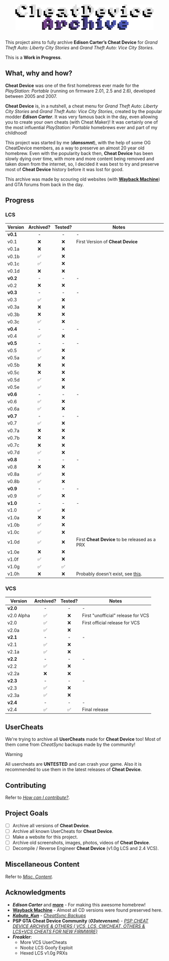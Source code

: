<img src="./Pictures/Cheat Device Archive Logo.webp" alt="Cheat Device Archive Logo" width="440" height="80" style="display: block; margin: 0 auto;"></img><br>

This project aims to fully archive **Edison Carter’s Cheat Device** for _Grand Theft Auto: Liberty City Stories_ and _Grand Theft Auto: Vice City Stories_.

This is a **Work in Progress**.

## What, why and how?
**Cheat Device** was one of the first homebrews ever made for the _PlayStation: Portable_ (running on firmware 2.01, 2.5 and 2.6), developed between 2005 and 2007. 

**Cheat Device** is, in a nutshell, a cheat menu for _Grand Theft Auto: Liberty City Stories_ and _Grand Theft Auto: Vice City Stories_, created by the popular modder _**Edison Carter**_. 
It was very famous back in the day, even allowing you to create your own cheats (with Cheat Maker)! It was certainly one of the most influential _PlayStation: Portable_ homebrews ever and part of my childhood!

This project was started by me (_**danssmnt**_), with the help of some OG CheatDevice members, as a way to preserve an almost 20 year old homebrew. 
Even with the popularity back then, **Cheat Device** has been slowly dying over time, with more and more content being removed and taken down from the internet, so, I decided it was best to try and preserve most of **Cheat Device** history before it was lost for good.

This archive was made by scouring old websites (with **[Wayback Machine](https://web.archive.org/)**) and GTA forums from back in the day.

## Progress
### LCS
|    Version    |          Archived?          |          Tested?          |             Notes             |
|---------------|:---------------------------:|:-------------------------:|-------------------------------|
| **v0.1**      |-|-|-|
| v0.1          | :x:                         | :x:                       | First Version of **Cheat Device** |
| v0.1a         | :x:                         | :x:                       ||
| v0.1b         | :white_check_mark:          | :x:                       ||
| v0.1c         | :white_check_mark:          | :x:                       ||
| v0.1d         | :x:                         | :x:                       ||
| **v0.2**      |-|-|-|
| v0.2          | :x:                         | :x:                       ||
| **v0.3**      |-|-|-|
| v0.3          | :white_check_mark:          | :x:                       ||
| v0.3a         | :x:                         | :x:                       ||
| v0.3b         | :x:                         | :x:                       ||
| v0.3c         | :white_check_mark:          | :x:                       ||
| **v0.4**      |-|-|-|
| v0.4          | :white_check_mark:          | :x:                       ||
| **v0.5**      |-|-|-|
| v0.5          | :white_check_mark:          | :x:                       ||
| v0.5a         | :white_check_mark:          | :x:                       ||
| v0.5b         | :x:                         | :x:                       ||
| v0.5c         | :x:                         | :x:                       ||
| v0.5d         | :white_check_mark:          | :x:                       ||
| v0.5e         | :white_check_mark:          | :x:                       ||
| **v0.6**      |-|-|-|
| v0.6          | :white_check_mark:          | :x:                       ||
| v0.6a         | :white_check_mark:          | :x:                       ||
| **v0.7**      |-|-|-|
| v0.7          | :white_check_mark:          | :x:                       ||
| v0.7a         | :x:                         | :x:                       ||
| v0.7b         | :x:                         | :x:                       ||
| v0.7c         | :x:                         | :x:                       ||
| v0.7d         | :white_check_mark:          | :x:                       ||
| **v0.8**      |-|-|-|
| v0.8          | :x:                         | :x:                       ||
| v0.8a         | :white_check_mark:          | :x:                       ||
| v0.8b         | :white_check_mark:          | :x:                       ||
| **v0.9**      |-|-|-|
| v0.9          | :white_check_mark:          | :x:                       ||
| **v1.0**      |-|-|-|
| v1.0          | :white_check_mark:          | :x:                       ||
| v1.0a         | :x:                         | :x:                       ||
| v1.0b         | :white_check_mark:          | :x:                       ||
| v1.0c         | :white_check_mark:          | :x:                       ||
| v1.0d         | :white_check_mark:          | :x:                       | First **Cheat Device** to be released as a PRX |
| v1.0e         | :x:                         | :x:                       ||
| v1.0f         | :white_check_mark:          | :x:                       ||
| v1.0g         | :white_check_mark:          | :white_check_mark:        ||
| v1.0h         | :x:                         | :x:                       | Probably doesn't exist, see [this](./LCS/Cheat%20Device/v1.0/v1.0h/README.md). |

### VCS
|    Version    |         Archived?         |          Tested?          |             Notes             |
|---------------|:-------------------------:|:-------------------------:|-------------------------------|
| **v2.0**|-|-|-|
| v2.0 Alpha    | :white_check_mark:        |:x:                        | First "unofficial" release for VCS |
| v2.0          | :white_check_mark:        |:x:                        | First official release for VCS |
| v2.0a         | :white_check_mark:        |:x:                        ||
| **v2.1**      |-|-|-|
| v2.1          | :white_check_mark:        |:x:                        ||
| v2.1a         | :white_check_mark:        |:x:                        ||
| **v2.2**      |-|-|-|
| v2.2          | :white_check_mark:        |:x:                        ||
| v2.2a         | :x:                       |:x:                        ||
| **v2.3**      |-|-|-|
| v2.3          | :white_check_mark:        |:x:                        ||
| v2.3a         | :white_check_mark:        |:x:                        ||
| **v2.4**      |-|-|-|
| v2.4          | :white_check_mark:        | :white_check_mark:        | Final release |

## UserCheats
We're trying to archive all **UserCheats** made for **Cheat Device** too!
Most of them come from _CheatSync_ backups made by the community!

> [!WARNING]
> All usercheats are **UNTESTED** and can crash your game.
> Also it is recommended to use them in the latest releases of **Cheat Device**.

## Contributing
Refer to _[How can I contribute?](./.github/CONTRIBUTING.md)_.
 
## Project Goals
 - [ ] Archive all versions of **Cheat Device**.
 - [ ] Archive all known UserCheats for **Cheat Device**.
 - [ ] Make a website for this project.
 - [ ] Archive old screenshots, images, photos, videos of **Cheat Device**.
 - [ ] Decompile / Reverse Engineer **Cheat Device** (v1.0g LCS and 2.4 VCS).
 
## Miscellaneous Content
Refer to _[Misc. Content](./Miscellaneous%20Content.md#miscellaneous-content)_.

## Acknowledgments
 - **_Edison Carter_** and **[more](./Miscellaneous%20Content.md#cheatdevice-original-contributors)** - For making this awesome homebrew!
 - **[Wayback Machine](https://web.archive.org/)** - Almost all CD versions were found preserved here.
 - _**[Kabuto_Kun](https://www.reddit.com/user/Kabuto_Kun/)**_ - _[CheatSync Backups](https://www.reddit.com/r/vitahacks/comments/6xxsif/comment/dmjvnx5/?utm_source=share&utm_medium=web3x&utm_name=web3xcss&utm_term=1&utm_content=share_button)_
 - **PSP GTA Cheat Device Community** (_**03stevensmi**_) - _[PSP CHEAT DEVICE ARCHIVE & OTHERS ( VCS, LCS, CWCHEAT, OTHERS & LCS+VCS CHEATS FOR NEW FIRMWIRE)](https://archive.org/details/psp-cheat-device-archive)_
 - **_Freakler_**:
   - More VCS UserCheats
   - Noobz LCS Goofy Exploit
   - Hexed LCS v1.0g PRXs